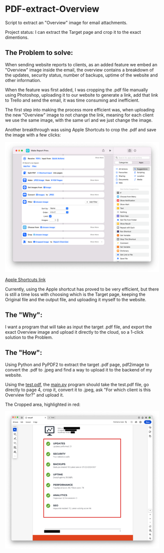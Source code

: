 # PDF-extract-Overview
Script to extract an "Overview" image for email attachments.<br>

Project status: I can extract the Target page and crop it to the exact dimentions.

## The Problem to solve:
When sending website reports to clients, as an added feature we embed an "Overview" image inside the email, the overview contains a breakdown of the updates, security status, number of backups, uptime of the website and other information.<br>

When the feature was first added, I was cropping the .pdf file manually using Photoshop, uploading it to our website to generate a link, add that link to Trello and send the email, it was time consuming and inefficient.<br>

The first step into making the process more efficient was, when uploading the new "Overview" image to not change the link, meaning for each client we use the same image, with the same url and we just change the image.<br>

Another breakthrough was using Apple Shortcuts to crop the .pdf and save the image with a few clicks:<br>

![Apple Shortcut](Apple_Shortcuts_Script.png)

[Apple Shortcuts link](https://www.icloud.com/shortcuts/2dc4829be41b4dd68b53049ed14f531a)

Currently, using the Apple shortcut has proved to be very efficient, but there is still a time loss with choosing which is the Target page, keeping the Original file and the output file, and uploading it myself to the website.<br>

## The "Why":

I want a program that will take as input the target .pdf file, and export the exact Overview image and upload it directly to the cloud, so a 1-click solution to the Problem.<br>

## The "How":

Using Python and PyPDF2 to extract the target .pdf page, pdf2image to convert the .pdf to .jpeg and find a way to upload it to the backend of my website.<br>

Using the [test.pdf](test.pdf), the [main.py](main.py) program should take the test.pdf file, go directly to page 4, crop it, convert it to .jpeg, ask "For which client is this Overview for?" and upload it.<br>

The Cropped area, highlighted in red:<br>

![Crop Area](Crop-Area.png)
